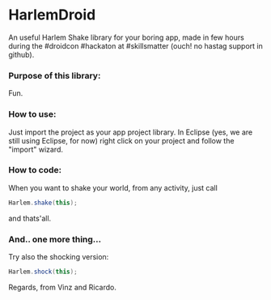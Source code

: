 HarlemDroid
===========

An useful Harlem Shake library for your boring app, made in few hours during the #droidcon #hackaton at #skillsmatter (ouch! no hastag support in github).

### Purpose of this library:

Fun.

### How to use:

Just import the project as your app project library.
In Eclipse (yes, we are still using Eclipse, for now) right click on your project and follow the "import" wizard.

### How to code:

When you want to shake your world, from any activity, just call

```java
Harlem.shake(this);
```

and thats'all.

### And.. one more thing...

Try also the shocking version:

```java
Harlem.shock(this);
```

Regards, from Vinz and Ricardo.
